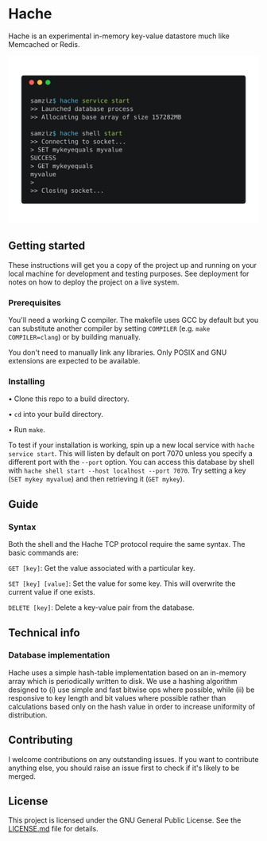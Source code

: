 # Hache

Hache is an experimental in-memory key-value datastore much like Memcached or Redis.

![](https://github.com/samziz/hache/raw/master/misc/cli.png)


## Getting started

These instructions will get you a copy of the project up and running on your local machine for development and testing purposes. See deployment for notes on how to deploy the project on a live system.

### Prerequisites

You'll need a working C compiler. The makefile uses GCC by default but you can substitute another compiler by setting `COMPILER` (e.g. `make COMPILER=clang`) or by building manually. 

You don't need to manually link any libraries. Only POSIX and GNU extensions are expected to be available.

### Installing

• Clone this repo to a build directory.

• `cd` into your build directory.

• Run `make`.

To test if your installation is working, spin up a new local service with `hache service start`. This will listen by default on port 7070 unless you specify a different port with the `--port` option. You can access this database by shell with `hache shell start --host localhost --port 7070`. Try setting a key (`SET mykey myvalue`) and then retrieving it (`GET mykey`).


## Guide

### Syntax

Both the shell and the Hache TCP protocol require the same syntax. The basic commands are:

`GET [key]`: Get the value associated with a particular key.

`SET [key] [value]`: Set the value for some key. This will overwrite the current value if one exists.

`DELETE [key]`: Delete a key-value pair from the database.


## Technical info

### Database implementation

Hache uses a simple hash-table implementation based on an in-memory array which is periodically written to disk. We use a hashing algorithm designed to (i) use simple and fast bitwise ops where possible, while (ii) be responsive to key length and bit values where possible rather than calculations based only on the hash value in order to increase uniformity of distribution.


## Contributing

I welcome contributions on any outstanding issues. If you want to contribute anything else, you should raise an issue first to check if it's likely to be merged.


## License

This project is licensed under the GNU General Public License. See the [LICENSE.md](LICENSE.md) file for details.
